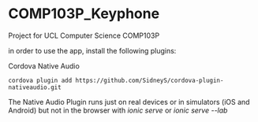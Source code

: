 # COMP103P_Keyphone
Project for UCL Computer Science COMP103P

 in order to use the app, install the following plugins:


 Cordova Native Audio
 ```
 cordova plugin add https://github.com/SidneyS/cordova-plugin-nativeaudio.git
 ```

 The Native Audio Plugin runs just on real devices or in simulators (iOS and Android) but not in the browser with  *ionic serve* or *ionic serve --lab* 
